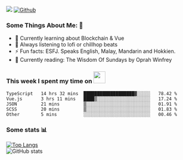 ![](https://visitor-badge.laobi.icu/badge?page_id=seanho96.seanho96)
[![Github](https://img.shields.io/github/followers/seanho96?label=Follow&style=social)](https://github.com/seanho96)

### Some Things About Me: 👋
- 🌱 Currently learning about Blockchain & Vue
- :musical_note: Always listening to lofi or chillhop beats
- :zap: Fun facts: ESFJ. Speaks English, Malay, Mandarin and Hokkien.
- :book: Currently reading: The Wisdom Of Sundays by Oprah Winfrey

### This week I spent my time on <img src="https://media.giphy.com/media/SvQzkTQb3ZwKcj1QTO/giphy.gif" width="32">

<!--START_SECTION:waka-->

```text
TypeScript   14 hrs 32 mins  ███████████████████▓░░░░░   78.42 %
Vue.js       3 hrs 11 mins   ████▒░░░░░░░░░░░░░░░░░░░░   17.24 %
JSON         21 mins         ▒░░░░░░░░░░░░░░░░░░░░░░░░   01.91 %
SCSS         20 mins         ▒░░░░░░░░░░░░░░░░░░░░░░░░   01.83 %
Other        5 mins          ░░░░░░░░░░░░░░░░░░░░░░░░░   00.46 %
```

<!--END_SECTION:waka-->

### Some stats 📊

[![Top Langs](https://github-readme-stats.vercel.app/api/top-langs/?username=seanho96&layout=compact&theme=graywhite)](https://github.com/anuraghazra/github-readme-stats)
<br/>
![GitHub stats](https://github-readme-stats.vercel.app/api?username=seanho96&show_icons=true&theme=graywhite)

